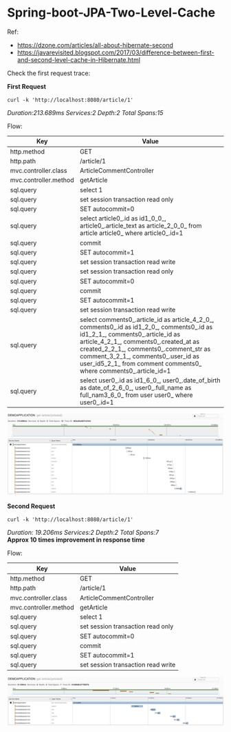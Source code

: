 # Spring-boot-JPA-Two-Level-Cache

Ref:
- https://dzone.com/articles/all-about-hibernate-second
- https://javarevisited.blogspot.com/2017/03/difference-between-first-and-second-level-cache-in-Hibernate.html


Check the first request trace:

**First Request**
```shell
curl -k 'http://localhost:8080/article/1'
```

*Duration:213.689ms Services:2 Depth:2 Total Spans:15*


Flow:

|Key|Value|
|----|----|
|http.method|GET|
|http.path|/article/1|
|mvc.controller.class|ArticleCommentController|
|mvc.controller.method|getArticle|
|sql.query|select 1|
|sql.query|set session transaction read only|
|sql.query|SET autocommit=0|
|sql.query|select article0_.id as id1_0_0_, article0_.article_text as article_2_0_0_ from article article0_ where article0_.id=1|
|sql.query|commit|
|sql.query|SET autocommit=1|
|sql.query|set session transaction read write|
|sql.query|set session transaction read only|
|sql.query|SET autocommit=0|
|sql.query|commit|
|sql.query|SET autocommit=1|
|sql.query|set session transaction read write|
|sql.query|select comments0_.article_id as article_4_2_0_, comments0_.id as id1_2_0_, comments0_.id as id1_2_1_, comments0_.article_id as article_4_2_1_, comments0_.created_at as created_2_2_1_, comments0_.comment_str as comment_3_2_1_, comments0_.user_id as user_id5_2_1_ from comment comments0_ where comments0_.article_id=1|
|sql.query|select user0_.id as id1_6_0_, user0_.date_of_birth as date_of_2_6_0_, user0_.full_name as full_nam3_6_0_ from user user0_ where user0_.id=1|

![image1](https://github.com/dineshbhagat/Spring-boot-JPA-Two-Level-Cache/blob/master/images/Screenshot%202019-08-21%20at%209.16.29%20PM.png)


**Second Request** 
```shell
curl -k 'http://localhost:8080/article/1'
```

*Duration: 19.206ms Services:2 Depth:2 Total Spans:7*  
**Approx 10 times improvement in response time**


Flow:

|Key|Value|
|----|----|
|http.method|GET|
|http.path|/article/1|
|mvc.controller.class|ArticleCommentController|
|mvc.controller.method|getArticle|
|sql.query|select 1|
|sql.query|set session transaction read only|
|sql.query|SET autocommit=0|
|sql.query|commit|
|sql.query|SET autocommit=1|
|sql.query|set session transaction read write|

![image2](https://github.com/dineshbhagat/Spring-boot-JPA-Two-Level-Cache/blob/master/images/Screenshot%202019-08-21%20at%209.16.19%20PM.png)
